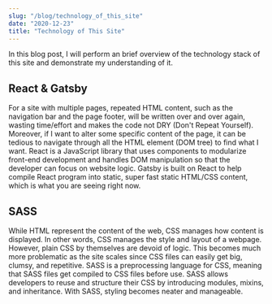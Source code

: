 ```yaml
---
slug: "/blog/technology_of_this_site"
date: "2020-12-23"
title: "Technology of This Site"
---
```


In this blog post, I will perform an brief overview of the technology stack of this site and demonstrate my understanding of it.

## React & Gatsby

For a site with multiple pages, repeated HTML content, such as the navigation bar and the page footer, will be written over and over again, wasting time/effort and makes the code not DRY (Don't Repeat Yourself). Moreover, if I want to alter some specific content of the page, it can be tedious to navigate through all the HTML element (DOM tree) to find what I want. React is a JavaScript library that uses components to modularize front-end development and handles DOM manipulation so that the developer can focus on website logic. Gatsby is built on React to help compile React program into static, super fast static HTML/CSS content, which is what you are seeing right now.

## SASS

While HTML represent the content of the web, CSS manages how content is displayed. In other words, CSS manages the style and layout of a webpage. However, plain CSS by themselves are devoid of logic. This becomes much more problematic as the site scales since CSS files can easily get big, clumsy, and repetitive. SASS is a preprocessing language for CSS, meaning that SASS files get compiled to CSS files before use. SASS allows developers to reuse and structure their CSS by introducing modules, mixins, and inheritance. With SASS, styling becomes neater and manageable.
